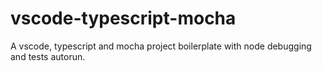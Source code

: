 # vscode-typescript-mocha
A vscode, typescript and mocha project boilerplate with node debugging and tests autorun.
